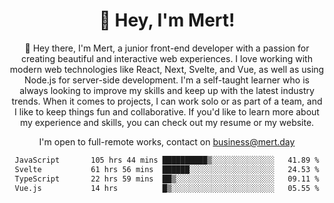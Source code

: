 <div align="center">
  <h1 align="center">👋 Hey, I'm Mert! </h1>
<p>
 🎉 Hey there, I'm Mert, a junior front-end developer with a passion for creating beautiful and interactive web experiences. I love working with modern web technologies like React, Next, Svelte, and Vue, as well as using Node.js for server-side development. I'm a self-taught learner who is always looking to improve my skills and keep up with the latest industry trends. When it comes to projects, I can work solo or as part of a team, and I like to keep things fun and collaborative. If you'd like to learn more about my experience and skills, you can check out my resume or my website.
</p>

  I'm open to full-remote works, contact on [business@mert.day](mailto:business@mert.day) 
  
<!--START_SECTION:waka-->

```txt
JavaScript       105 hrs 44 mins ██████████▒░░░░░░░░░░░░░░   41.89 %
Svelte           61 hrs 56 mins  ██████░░░░░░░░░░░░░░░░░░░   24.53 %
TypeScript       22 hrs 59 mins  ██▒░░░░░░░░░░░░░░░░░░░░░░   09.11 %
Vue.js           14 hrs          █▒░░░░░░░░░░░░░░░░░░░░░░░   05.55 %
```

<!--END_SECTION:waka-->
